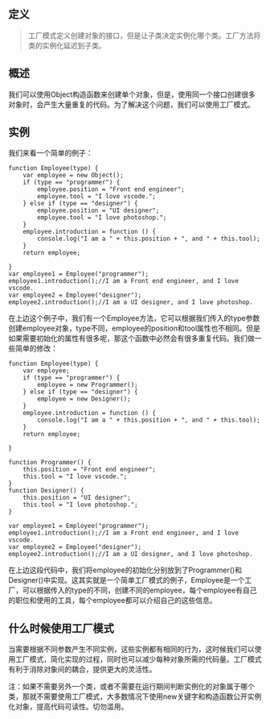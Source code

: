 
## 定义

> 工厂模式定义创建对象的接口，但是让子类决定实例化哪个类。工厂方法将类的实例化延迟到子类。

## 概述

我们可以使用Object构造函数来创建单个对象，但是，使用同一个接口创建很多对象时，会产生大量重复的代码。为了解决这个问题，我们可以使用工厂模式。

## 实例

我们来看一个简单的例子：

```
function Employee(type) {
    var employee = new Object();
    if (type == "programmer") {
        employee.position = "Front end engineer";
        employee.tool = "I love vscode.";
    } else if (type == "designer") {
        employee.position = "UI designer";
        employee.tool = "I love photoshop.";
    }
    employee.introduction = function () {
        console.log("I am a " + this.position + ", and " + this.tool);
    }
    return employee;

}
var employee1 = Employee("programmer");
employee1.introduction();//I am a Front end engineer, and I love vscode.
var employee2 = Employee("designer");
employee2.introduction();//I am a UI designer, and I love photoshop.
```
在上边这个例子中，我们有一个Employee方法，它可以根据我们传入的type参数创建employee对象，type不同，employee的position和tool属性也不相同。但是如果需要初始化的属性有很多呢，那这个函数中必然会有很多重复代码。我们做一些简单的修改：

```
function Employee(type) {
    var employee;
    if (type == "programmer") {
        employee = new Programmer();
    } else if (type == "designer") {
        employee = new Designer();
    }
    employee.introduction = function () {
        console.log("I am a " + this.position + ", and " + this.tool);
    }
    return employee;

}

function Programmer() {
    this.position = "Front end engineer";
    this.tool = "I love vscode.";
}
function Designer() {
    this.position = "UI designer";
    this.tool = "I love photoshop.";
}

var employee1 = Employee("programmer");
employee1.introduction();//I am a Front end engineer, and I love vscode.
var employee2 = Employee("designer");
employee2.introduction();//I am a UI designer, and I love photoshop.

```
在上边这段代码中，我们将employee的初始化分别放到了Programmer()和Designer()中实现。这其实就是一个简单工厂模式的例子，Employee是一个工厂，可以根据传入的type的不同，创建不同的employee，每个employee有自己的职位和使用的工具，每个employee都可以介绍自己的这些信息。

## 什么时候使用工厂模式

当需要根据不同参数产生不同实例，这些实例都有相同的行为，这时候我们可以使用工厂模式，简化实现的过程，同时也可以减少每种对象所需的代码量。工厂模式有利于消除对象间的耦合，提供更大的灵活性。

注：如果不需要另外一个类，或者不需要在运行期间判断实例化的对象属于哪个类，那就不需要使用工厂模式，大多数情况下使用new关键字和构造函数公开实例化对象，提高代码可读性。切勿滥用。

